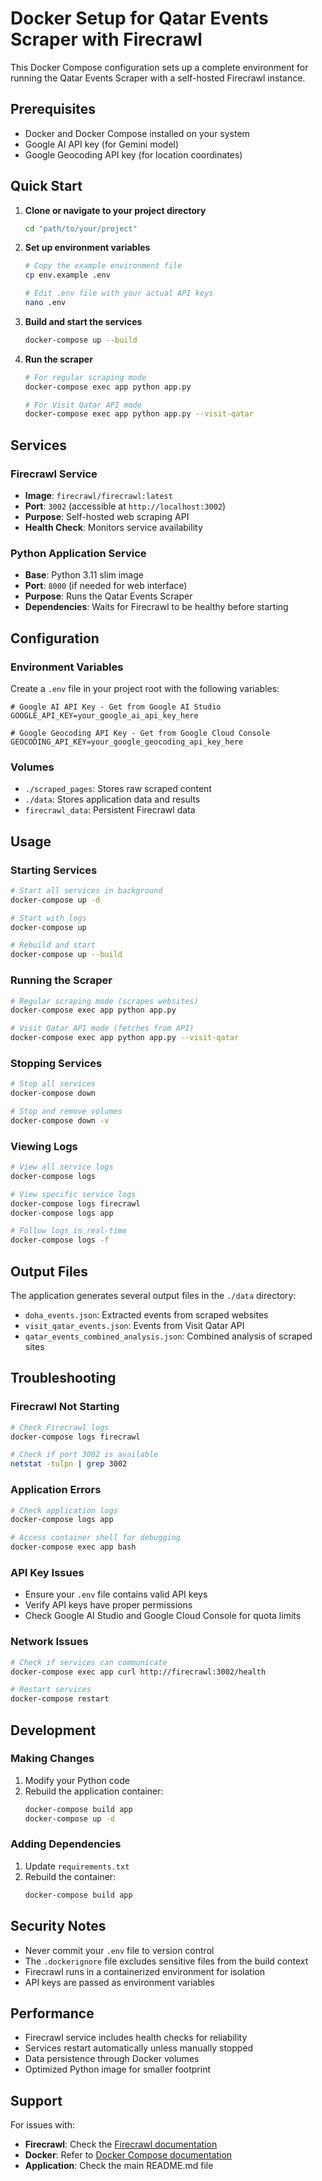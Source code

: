 # Docker Setup for Qatar Events Scraper with Firecrawl

This Docker Compose configuration sets up a complete environment for running the Qatar Events Scraper with a self-hosted Firecrawl instance.

## Prerequisites

- Docker and Docker Compose installed on your system
- Google AI API key (for Gemini model)
- Google Geocoding API key (for location coordinates)

## Quick Start

1. **Clone or navigate to your project directory**
   ```bash
   cd "path/to/your/project"
   ```

2. **Set up environment variables**
   ```bash
   # Copy the example environment file
   cp env.example .env
   
   # Edit .env file with your actual API keys
   nano .env
   ```

3. **Build and start the services**
   ```bash
   docker-compose up --build
   ```

4. **Run the scraper**
   ```bash
   # For regular scraping mode
   docker-compose exec app python app.py
   
   # For Visit Qatar API mode
   docker-compose exec app python app.py --visit-qatar
   ```

## Services

### Firecrawl Service
- **Image**: `firecrawl/firecrawl:latest`
- **Port**: `3002` (accessible at `http://localhost:3002`)
- **Purpose**: Self-hosted web scraping API
- **Health Check**: Monitors service availability

### Python Application Service
- **Base**: Python 3.11 slim image
- **Port**: `8000` (if needed for web interface)
- **Purpose**: Runs the Qatar Events Scraper
- **Dependencies**: Waits for Firecrawl to be healthy before starting

## Configuration

### Environment Variables

Create a `.env` file in your project root with the following variables:

```env
# Google AI API Key - Get from Google AI Studio
GOOGLE_API_KEY=your_google_ai_api_key_here

# Google Geocoding API Key - Get from Google Cloud Console
GEOCODING_API_KEY=your_google_geocoding_api_key_here
```

### Volumes

- `./scraped_pages`: Stores raw scraped content
- `./data`: Stores application data and results
- `firecrawl_data`: Persistent Firecrawl data

## Usage

### Starting Services
```bash
# Start all services in background
docker-compose up -d

# Start with logs
docker-compose up

# Rebuild and start
docker-compose up --build
```

### Running the Scraper
```bash
# Regular scraping mode (scrapes websites)
docker-compose exec app python app.py

# Visit Qatar API mode (fetches from API)
docker-compose exec app python app.py --visit-qatar
```

### Stopping Services
```bash
# Stop all services
docker-compose down

# Stop and remove volumes
docker-compose down -v
```

### Viewing Logs
```bash
# View all service logs
docker-compose logs

# View specific service logs
docker-compose logs firecrawl
docker-compose logs app

# Follow logs in real-time
docker-compose logs -f
```

## Output Files

The application generates several output files in the `./data` directory:

- `doha_events.json`: Extracted events from scraped websites
- `visit_qatar_events.json`: Events from Visit Qatar API
- `qatar_events_combined_analysis.json`: Combined analysis of scraped sites

## Troubleshooting

### Firecrawl Not Starting
```bash
# Check Firecrawl logs
docker-compose logs firecrawl

# Check if port 3002 is available
netstat -tulpn | grep 3002
```

### Application Errors
```bash
# Check application logs
docker-compose logs app

# Access container shell for debugging
docker-compose exec app bash
```

### API Key Issues
- Ensure your `.env` file contains valid API keys
- Verify API keys have proper permissions
- Check Google AI Studio and Google Cloud Console for quota limits

### Network Issues
```bash
# Check if services can communicate
docker-compose exec app curl http://firecrawl:3002/health

# Restart services
docker-compose restart
```

## Development

### Making Changes
1. Modify your Python code
2. Rebuild the application container:
   ```bash
   docker-compose build app
   docker-compose up -d
   ```

### Adding Dependencies
1. Update `requirements.txt`
2. Rebuild the container:
   ```bash
   docker-compose build app
   ```

## Security Notes

- Never commit your `.env` file to version control
- The `.dockerignore` file excludes sensitive files from the build context
- Firecrawl runs in a containerized environment for isolation
- API keys are passed as environment variables

## Performance

- Firecrawl service includes health checks for reliability
- Services restart automatically unless manually stopped
- Data persistence through Docker volumes
- Optimized Python image for smaller footprint

## Support

For issues with:
- **Firecrawl**: Check the [Firecrawl documentation](https://github.com/firecrawl/firecrawl)
- **Docker**: Refer to [Docker Compose documentation](https://docs.docker.com/compose/)
- **Application**: Check the main README.md file 
